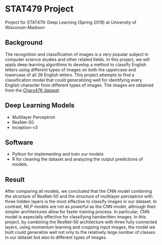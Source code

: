 # STAT479 Project
Project for STAT479: Deep Learning (Spring 2019) at University of Wisconsin-Madison

## Background
The recognition and classification of images is a very popular subject in computer science studies and other related fields. In this
project, we will apply deep learning algorithms to develop a method to classify English letters using different types of
images on both the uppercase and lowercase of all 26 English letters. This project attempts to find a classification model that could generalizing well for identifying every English character from different types of images. The images are obtained from the [Chars47K dataset](http://www.ee.surrey.ac.uk/CVSSP/demos/chars74k/#download).

## Deep Learning Models
+ Multilayer Perceptron
+ ResNet-50            
+ Inception-v3         

## Software
+ Python for implementing and train our models
+ R for cleaning the dataset and analyzing the output predictions of models.

## Result
After comparing all models, we concluded that the CNN model combining the structure of ResNet-50 and the structure of multilayer perceptron with three hidden layers is the most effective to classify images in our dataset. In contrast, MLP models are not as powerful as the CNN model, although their simpler architectures allow for faster training process. In particular, CNN model is especially effective for classifying handwritten images. In this project, by combining the ResNet-50 architecture with three fully connected layers, using momentum learning and cropping input images, the model we built could generalize well not only to the relatively large number of classes in our dataset but also to different types of images.
